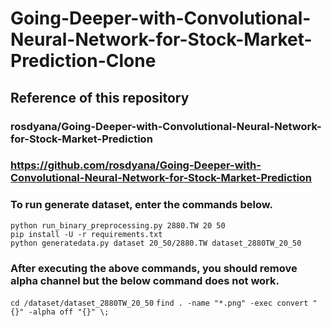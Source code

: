 # Going-Deeper-with-Convolutional-Neural-Network-for-Stock-Market-Prediction-Clone

## Reference of this repository
### rosdyana/Going-Deeper-with-Convolutional-Neural-Network-for-Stock-Market-Prediction
### https://github.com/rosdyana/Going-Deeper-with-Convolutional-Neural-Network-for-Stock-Market-Prediction

### To run generate dataset, enter the commands below.
`python run_binary_preprocessing.py 2880.TW 20 50`   
`pip install -U -r requirements.txt`   
`python generatedata.py dataset 20_50/2880.TW dataset_2880TW_20_50`

### After executing the above commands, you should remove alpha channel but the below command does not work.
`cd /dataset/dataset_2880TW_20_50`
`find . -name "*.png" -exec convert "{}" -alpha off "{}" \;`
